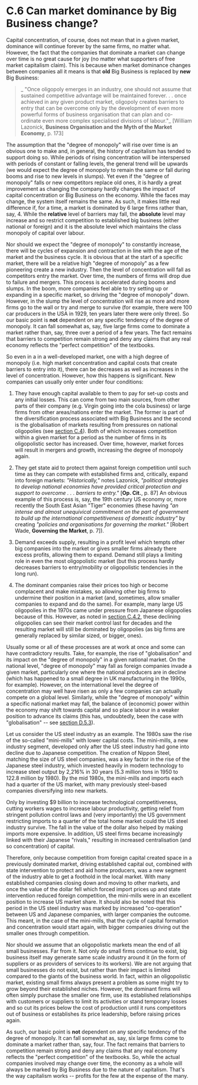 # C.6 Can market dominance by Big Business change?

Capital concentration, of course, does not mean that in a given market,
dominance will continue forever by the same firms, no matter what. However,
the fact that the companies that dominate a market can change over time is no
great cause for joy (no matter what supporters of free market capitalism
claim). This is because when market dominance changes between companies all it
means is that **old** Big Business is replaced by **new** Big Business:

> _ "Once oligopoly emerges in an industry, one should not assume that
sustained competitive advantage will be maintained forever. . . once achieved
in any given product market, oligopoly creates barriers to entry that can be
overcome only by the development of even more powerful forms of business
organisation that can plan and co-ordinate even more complex specialised
divisions of labour."_ [William Lazonick, **Business Organisation and the Myth
of the Market Economy**, p. 173]

The assumption that the "degree of monopoly" will rise over time is an obvious
one to make and, in general, the history of capitalism has tended to support
doing so. While periods of rising concentration will be interspersed with
periods of constant or falling levels, the general trend will be upwards (we
would expect the degree of monopoly to remain the same or fall during booms
and rise to new levels in slumps). Yet even if the "degree of monopoly" falls
or new competitors replace old ones, it is hardly a great improvement as
changing the company hardly changes the impact of capital concentration or Big
Business on the economy. While the faces may change, the system itself remains
the same. As such, it makes little real difference if, for a time, a market is
dominated by 6 large firms rather than, say, 4. While the **relative** level
of barriers may fall, the **absolute** level may increase and so restrict
competition to established big business (either national or foreign) and it is
the absolute level which maintains the class monopoly of capital over labour.

Nor should we expect the "degree of monopoly" to constantly increase, there
will be cycles of expansion and contraction in line with the age of the market
and the business cycle. It is obvious that at the start of a specific market,
there will be a relative high "degree of monopoly" as a few pioneering create
a new industry. Then the level of concentration will fall as competitors entry
the market. Over time, the numbers of firms will drop due to failure and
mergers. This process is accelerated during booms and slumps. In the boom,
more companies feel able to try setting up or expanding in a specific market,
so driving the "degree of monopoly" down. However, in the slump the level of
concentration will rise as more and more firms go to the wall or try and merge
to survive (for example, there were 100 car producers in the USA in 1929, ten
years later there were only three). So our basic point is **not** dependent on
any specific tendency of the degree of monopoly. It can fall somewhat as, say,
five large firms come to dominate a market rather than, say, three over a
period of a few years. The fact remains that barriers to competition remain
strong and deny any claims that any real economy reflects the "perfect
competition" of the textbooks.

So even in a in a well-developed market, one with a high degree of monopoly
(i.e. high market concentration and capital costs that create barriers to
entry into it), there can be decreases as well as increases in the level of
concentration. However, how this happens is significant. New companies can
usually only enter under four conditions:

1) They have enough capital available to them to pay for set-up costs and any
initial losses. This can come from two main sources, from other parts of their
company (e.g. Virgin going into the cola business) or large firms from other
areas/nations enter the market. The former is part of the diversification
process associated with Big Business and the second is the globalisation of
markets resulting from pressures on national oligopolies (see [section
C.4](secC4.html)). Both of which increases competition within a given market
for a period as the number of firms in its oligopolistic sector has increased.
Over time, however, market forces will result in mergers and growth,
increasing the degree of monopoly again.

2) They get state aid to protect them against foreign competition until such
time as they can compete with established firms and, critically, expand into
foreign markets: _"Historically,"_ notes Lazonick, _"political strategies to
develop national economies have provided critical protection and support to
overcome . . . barriers to entry."_ [**Op. Cit.**, p. 87] An obvious example
of this process is, say, the 19th century US economy or, more recently the
South East Asian "Tiger" economies (these having _"an intense and almost
unequivical commitment on the part of government to build up the international
competitiveness of domestic industry"_ by creating _"policies and
organisations for governing the market."_ [Robert Wade, **Governing the
Market**, p. 7]).

3) Demand exceeds supply, resulting in a profit level which tempts other big
companies into the market or gives smaller firms already there excess profits,
allowing them to expand. Demand still plays a limiting role in even the most
oligopolistic market (but this process hardly decreases barriers to
entry/mobility or oligopolistic tendencies in the long run).

4) The dominant companies raise their prices too high or become complacent and
make mistakes, so allowing other big firms to undermine their position in a
market (and, sometimes, allow smaller companies to expand and do the same).
For example, many large US oligopolies in the 1970s came under pressure from
Japanese oligopolies because of this. However, as noted in [section
C.4.2](secC4.html#secc42), these declining oligopolies can see their market
control last for decades and the resulting market will still be dominated by
oligopolies (as big firms are generally replaced by similar sized, or bigger,
ones).

Usually some or all of these processes are at work at once and some can have
contradictory results. Take, for example, the rise of "globalisation" and its
impact on the "degree of monopoly" in a given national market. On the national
level, "degree of monopoly" may fall as foreign companies invade a given
market, particularly one where the national producers are in decline (which
has happened to a small degree in UK manufacturing in the 1990s, for example).
However, on the international level the degree of concentration may well have
risen as only a few companies can actually compete on a global level.
Similarly, while the "degree of monopoly" within a specific national market
may fall, the balance of (economic) power within the economy may shift towards
capital and so place labour in a weaker position to advance its claims (this
has, undoubtedly, been the case with "globalisation" -- see [section
D.5.3](seD5.html#secd53)).

Let us consider the US steel industry as an example. The 1980s saw the rise of
the so-called "mini-mills" with lower capital costs. The mini-mills, a new
industry segment, developed only after the US steel industry had gone into
decline due to Japanese competition. The creation of Nippon Steel, matching
the size of US steel companies, was a key factor in the rise of the Japanese
steel industry, which invested heavily in modern technology to increase steel
output by 2,216% in 30 years (5.3 million tons in 1950 to 122.8 million by
1980). By the mid 1980s, the mini-mills and imports each had a quarter of the
US market, with many previously steel-based companies diversifying into new
markets.

Only by investing $9 billion to increase technological competitiveness,
cutting workers wages to increase labour productivity, getting relief from
stringent pollution control laws and (very importantly) the US government
restricting imports to a quarter of the total home market could the US steel
industry survive. The fall in the value of the dollar also helped by making
imports more expensive. In addition, US steel firms became increasingly linked
with their Japanese "rivals," resulting in increased centralisation (and so
concentration) of capital.

Therefore, only because competition from foreign capital created space in a
previously dominated market, driving established capital out, combined with
state intervention to protect and aid home producers, was a new segment of the
industry able to get a foothold in the local market. With many established
companies closing down and moving to other markets, and once the value of the
dollar fell which forced import prices up and state intervention reduced
foreign competition, the mini-mills were in an excellent position to increase
US market share. It should also be noted that this period in the US steel
industry was marked by increased "co-operation" between US and Japanese
companies, with larger companies the outcome. This meant, in the case of the
mini-mills, that the cycle of capital formation and concentration would start
again, with bigger companies driving out the smaller ones through competition.

Nor should we assume that an oligopolistic markets mean the end of all small
businesses. Far from it. Not only do small firms continue to exist, big
business itself may generate same scale industry around it (in the form of
suppliers or as providers of services to its workers). We are not arguing that
small businesses do not exist, but rather than their impact is limited
compared to the giants of the business world. In fact, within an oligopolistic
market, existing small firms always present a problem as some might try to
grow beyond their established niches. However, the dominant firms will often
simply purchase the smaller one firm, use its established relationships with
customers or suppliers to limit its activities or stand temporary losses and
so cut its prices below the cost of production until it runs competitors out
of business or establishes its price leadership, before raising prices again.

As such, our basic point is **not** dependent on any specific tendency of the
degree of monopoly. It can fall somewhat as, say, six large firms come to
dominate a market rather than, say, four. The fact remains that barriers to
competition remain strong and deny any claims that any real economy reflects
the "perfect competition" of the textbooks. So, while the actual companies
involved may change over time, the economy as a whole will always be marked by
Big Business due to the nature of capitalism. That's the way capitalism works
-- profits for the few at the expense of the many.


